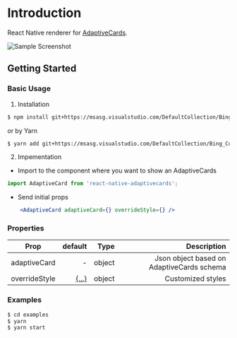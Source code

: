 # Introduction

React Native renderer for [AdaptiveCards](http://adaptivecards.io/).

![Sample Screenshot](./screenshot.gif "Sample Screenshot")

## Getting Started

### Basic Usage

1. Installation

  ```bash
  $ npm install git+https://msasg.visualstudio.com/DefaultCollection/Bing_Cortana/_git/react-native-adaptivecards
  ```

  or by Yarn

  ```bash
  $ yarn add git+https://msasg.visualstudio.com/DefaultCollection/Bing_Cortana/_git/react-native-adaptivecards
  ```

2. Impementation

- Import to the component where you want to show an AdaptiveCards

```ts
import AdaptiveCard from 'react-native-adaptivecards';
```

- Send initial props

```jsx
    <AdaptiveCard adaptiveCard={} overrideStyle={} />
```

### Properties

| Prop          | default                                     |  Type     | Description              |
| ------------- | -------------------------------------------:| ---------:| ------------------------:|
| adaptiveCard  | -                                           | object    | Json object based on AdaptiveCards schema |
| overrideStyle | [{...}](./src/View/Styles/styleConfig.d.ts)  | object    | Customized styles        |

### Examples

```bash
$ cd examples
$ yarn
$ yarn start
```
